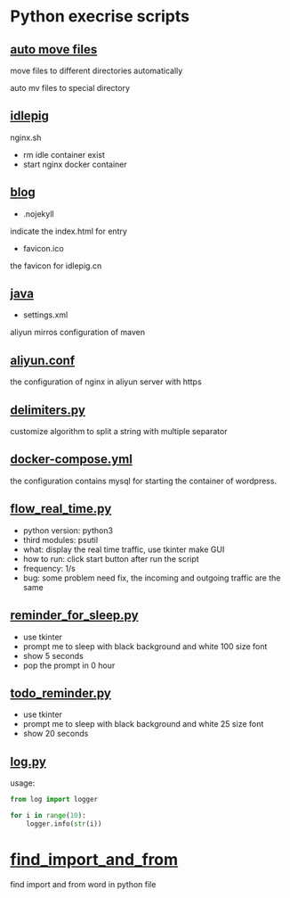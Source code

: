 # Python execrise scripts

## [auto move files](https://github.com/otfsenter/scripts/tree/master/auto_move_files)

move files to different directories automatically

auto mv files to special directory

## [idlepig](https://github.com/otfsenter/scripts/tree/master/idlepig)

nginx.sh 

* rm idle container exist
* start nginx docker container 

## [blog](https://github.com/otfsenter/scripts/tree/master/blog)

* .nojekyll

indicate the index.html for entry

* favicon.ico

the favicon for idlepig.cn

## [java](https://github.com/otfsenter/scripts/tree/master/java)

* settings.xml

aliyun mirros configuration of maven


## [aliyun.conf](https://github.com/otfsenter/scripts/blob/master/aliyun.conf)

the configuration of nginx in aliyun server with https

## [delimiters.py](https://github.com/otfsenter/scripts/blob/master/delimiters.py)

customize algorithm to split a string with multiple separator

## [docker-compose.yml](https://github.com/otfsenter/scripts/blob/master/docker-compose.yml)

the configuration contains mysql for starting the container of wordpress.

## [flow_real_time.py](https://github.com/otfsenter/scripts/blob/master/flow_real_time.py)

* python version: python3
* third modules: psutil
* what: display the real time traffic, use tkinter make GUI
* how to run: click start button after run the script
* frequency: 1/s
* bug: some problem need fix, the incoming and outgoing traffic are the same

## [reminder_for_sleep.py](https://github.com/otfsenter/scripts/blob/master/reminder_for_sleep.py)

* use tkinter
* prompt me to sleep with black background and white 100 size font
* show 5 seconds
* pop the prompt in 0 hour

## [todo_reminder.py](https://github.com/otfsenter/scripts/blob/master/todo_reminder.py)

* use tkinter
* prompt me to sleep with black background and white 25 size font
* show 20 seconds


## [log.py](https://github.com/otfsenter/scripts/blob/master/log.py)

usage:

```python
from log import logger

for i in range(10):
    logger.info(str(i))
```

# [find_import_and_from](https://github.com/otfsenter/scripts/blob/master/find_import_and_from)

find import and from word in python file
